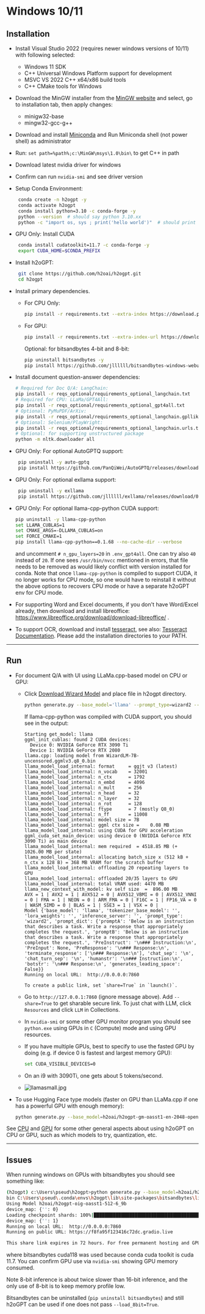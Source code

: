# Windows 10/11

## Installation
* Install Visual Studio 2022 (requires newer windows versions of 10/11) with following selected:
   * Windows 11 SDK
   * C++ Universal Windows Platform support for development
   * MSVC VS 2022 C++ x64/x86 build tools
   * C++ CMake tools for Windows
* Download the MinGW installer from the [MinGW website](https://sourceforge.net/projects/mingw/) and select, go to installation tab, then apply changes:
   * minigw32-base
   * mingw32-gcc-g++
* Download and install [Miniconda](https://docs.conda.io/projects/conda/en/latest/user-guide/install/windows.html) and Run Miniconda shell (not power shell) as administrator
* Run: `set path=%path%;c:\MinGW\msys\1.0\bin\` to get C++ in path
* Download latest nvidia driver for windows
* Confirm can run `nvidia-smi` and see driver version
* Setup Conda Environment:
   ```bash
    conda create -n h2ogpt -y
    conda activate h2ogpt
    conda install python=3.10 -c conda-forge -y
    python --version  # should say python 3.10.xx
    python -c "import os, sys ; print('hello world')"  # should print "hello world"
    ```
* GPU Only: Install CUDA
   ```bash
    conda install cudatoolkit=11.7 -c conda-forge -y
    export CUDA_HOME=$CONDA_PREFIX
    ```
* Install h2oGPT:
   ```bash
    git clone https://github.com/h2oai/h2ogpt.git
    cd h2ogpt
    ```
* Install primary dependencies.

  * For CPU Only:
      ```bash
      pip install -r requirements.txt --extra-index https://download.pytorch.org/whl/cpu
       ```
  * For GPU:
      ```bash
      pip install -r requirements.txt --extra-index-url https://download.pytorch.org/whl/cu117
       ```
    Optional: for bitsandbytes 4-bit and 8-bit:
       ```bash
       pip uninstall bitsandbytes -y
       pip install https://github.com/jllllll/bitsandbytes-windows-webui/releases/download/wheels/bitsandbytes-0.40.1.post1-py3-none-win_amd64.whl
       ```
* Install document question-answer dependencies:
    ```bash
    # Required for Doc Q/A: LangChain:
    pip install -r reqs_optional/requirements_optional_langchain.txt
    # Required for CPU: LLaMa/GPT4All:
    pip install -r reqs_optional/requirements_optional_gpt4all.txt
    # Optional: PyMuPDF/ArXiv:
    pip install -r reqs_optional/requirements_optional_langchain.gpllike.txt
    # Optional: Selenium/PlayWright:
    pip install -r reqs_optional/requirements_optional_langchain.urls.txt
    # Optional: for supporting unstructured package
    python -m nltk.downloader all
   ```
* GPU Only: For optional AutoGPTQ support:
   ```bash
    pip uninstall -y auto-gptq
    pip install https://github.com/PanQiWei/AutoGPTQ/releases/download/v0.3.0/auto_gptq-0.3.0+cu118-cp310-cp310-win_amd64.whl
* GPU Only: For optional exllama support:
   ```bash
    pip uninstall -y exllama
    pip install https://github.com/jllllll/exllama/releases/download/0.0.8/exllama-0.0.8+cu118-cp310-cp310-win_amd64.whl --no-cache-dir
    ```
* GPU Only: For optional llama-cpp-python CUDA support:
  ```bash
  pip uninstall -y llama-cpp-python
  set LLAMA_CUBLAS=1
  set CMAKE_ARGS=-DLLAMA_CUBLAS=on
  set FORCE_CMAKE=1
  pip install llama-cpp-python==0.1.68 --no-cache-dir --verbose
  ```
   and uncomment `# n_gpu_layers=20` in `.env_gpt4all`.  One can try also `40` instead of `20`.
   If one sees `/usr/bin/nvcc` mentioned in errors, that file needs to be removed as would likely conflict with version installed for conda.
   Note that once `llama-cpp-python` is compiled to support CUDA, it no longer works for CPU mode,
   so one would have to reinstall it without the above options to recovers CPU mode or have a separate h2oGPT env for CPU mode.
* For supporting Word and Excel documents, if you don't have Word/Excel already, then download and install libreoffice: https://www.libreoffice.org/download/download-libreoffice/ .
* To support OCR, download and install [tesseract](https://github.com/UB-Mannheim/tesseract/wiki), see also: [Tesseract Documentation](https://tesseract-ocr.github.io/tessdoc/Installation.html).  Please add the installation directories to your PATH.

---

## Run
* For document Q/A with UI using LLaMa.cpp-based model on CPU or GPU:

  * Click [Download Wizard Model](https://huggingface.co/TheBloke/WizardLM-7B-uncensored-GGML/resolve/main/WizardLM-7B-uncensored.ggmlv3.q8_0.bin) and place file in h2ogpt directory.
       ```bash
       python generate.py --base_model='llama' --prompt_type=wizard2 --score_model=None --langchain_mode='UserData' --user_path=user_path
       ```
      If llama-cpp-python was compiled with CUDA support, you should see in the output:
    ```text
    Starting get_model: llama
    ggml_init_cublas: found 2 CUDA devices:
      Device 0: NVIDIA GeForce RTX 3090 Ti
      Device 1: NVIDIA GeForce RTX 2080
    llama.cpp: loading model from WizardLM-7B-uncensored.ggmlv3.q8_0.bin
    llama_model_load_internal: format     = ggjt v3 (latest)
    llama_model_load_internal: n_vocab    = 32001
    llama_model_load_internal: n_ctx      = 1792
    llama_model_load_internal: n_embd     = 4096
    llama_model_load_internal: n_mult     = 256
    llama_model_load_internal: n_head     = 32
    llama_model_load_internal: n_layer    = 32
    llama_model_load_internal: n_rot      = 128
    llama_model_load_internal: ftype      = 7 (mostly Q8_0)
    llama_model_load_internal: n_ff       = 11008
    llama_model_load_internal: model size = 7B
    llama_model_load_internal: ggml ctx size =    0.08 MB
    llama_model_load_internal: using CUDA for GPU acceleration
    ggml_cuda_set_main_device: using device 0 (NVIDIA GeForce RTX 3090 Ti) as main device
    llama_model_load_internal: mem required  = 4518.85 MB (+ 1026.00 MB per state)
    llama_model_load_internal: allocating batch_size x (512 kB + n_ctx x 128 B) = 368 MB VRAM for the scratch buffer
    llama_model_load_internal: offloading 20 repeating layers to GPU
    llama_model_load_internal: offloaded 20/35 layers to GPU
    llama_model_load_internal: total VRAM used: 4470 MB
    llama_new_context_with_model: kv self size  =  896.00 MB
    AVX = 1 | AVX2 = 1 | AVX512 = 0 | AVX512_VBMI = 0 | AVX512_VNNI = 0 | FMA = 1 | NEON = 0 | ARM_FMA = 0 | F16C = 1 | FP16_VA = 0 | WASM_SIMD = 0 | BLAS = 1 | SSE3 = 1 | VSX = 0 |
    Model {'base_model': 'llama', 'tokenizer_base_model': '', 'lora_weights': '', 'inference_server': '', 'prompt_type': 'wizard2', 'prompt_dict': {'promptA': 'Below is an instruction that describes a task. Write a response that appropriately completes the request.', 'promptB': 'Below is an instruction that describes a task. Write a response that appropriately completes the request.', 'PreInstruct': '\n### Instruction:\n', 'PreInput': None, 'PreResponse': '\n### Response:\n', 'terminate_response': ['\n### Response:\n'], 'chat_sep': '\n', 'chat_turn_sep': '\n', 'humanstr': '\n### Instruction:\n', 'botstr': '\n### Response:\n', 'generates_leading_space': False}}
    Running on local URL:  http://0.0.0.0:7860
  
    To create a public link, set `share=True` in `launch()`.
    ```
  * Go to `http://127.0.0.1:7860` (ignore message above).  Add `--share=True` to get sharable secure link.  To just chat with LLM, click `Resources` and click `LLM` in Collections.
  * In `nvidia-smi` or some other GPU monitor program you should see `python.exe` using GPUs in `C` (Compute) mode and using GPU resources.
  * If you have multiple GPUs, best to specify to use the fasted GPU by doing (e.g. if device 0 is fastest and largest memory GPU):
    ```bash
    set CUDA_VISIBLE_DEVICES=0
    ```
  * On an i9 with 3090Ti, one gets about 5 tokens/second.

  * ![llamasmall.jpg](..%2F..%2FPictures%2Fllamasmall.jpg)

* To use Hugging Face type models (faster on GPU than LLaMa.cpp if one has a powerful GPU with enough memory):
   ```bash
   python generate.py --base_model=h2oai/h2ogpt-gm-oasst1-en-2048-open-llama-7b --langchain_mode=UserData --score_model=None
   ```

See [CPU](README_CPU.md) and [GPU](README_GPU.md) for some other general aspects about using h2oGPT on CPU or GPU, such as which models to try, quantization, etc.

---

## Issues

When running windows on GPUs with bitsandbytes you should see something like:
```bash
(h2ogpt) c:\Users\pseud\h2ogpt>python generate.py --base_model=h2oai/h2ogpt-oig-oasst1-512-6_9b --load_8bit=True
bin C:\Users\pseud\.conda\envs\h2ogpt\lib\site-packages\bitsandbytes\libbitsandbytes_cuda118.dll
Using Model h2oai/h2ogpt-oig-oasst1-512-6_9b
device_map: {'': 0}
Loading checkpoint shards: 100%|████████████████████████████████████████████████████████████████████████████████████████████████████████████████████████████████████████████████████████████████████████████████████████████████████████████████████████████████████| 3/3 [00:06<00:00,  2.16s/it]
device_map: {'': 1}
Running on local URL:  http://0.0.0.0:7860
Running on public URL: https://f8fa95f123416c72dc.gradio.live

This share link expires in 72 hours. For free permanent hosting and GPU upgrades (NEW!), check out Spaces: https://huggingface.co/spaces
```
where bitsandbytes cuda118 was used because conda cuda toolkit is cuda 11.7.  You can confirm GPU use via `nvidia-smi` showing GPU memory consumed.

Note 8-bit inference is about twice slower than 16-bit inference, and the only use of 8-bit is to keep memory profile low.

Bitsandbytes can be uninstalled (`pip uninstall bitsandbytes`) and still h2oGPT can be used if one does not pass `--load_8bit=True`.
